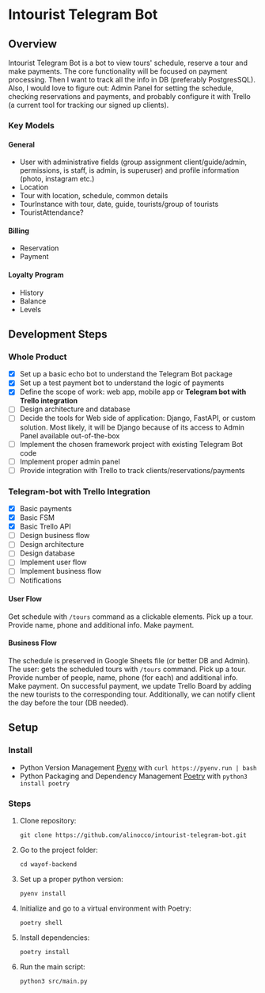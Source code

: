 Intourist Telegram Bot
======================

## Overview

Intourist Telegram Bot is a bot to view tours' schedule, reserve a tour and make payments. The core functionality will
be focused on payment processing. Then I want to track all the info in DB (preferably PostgresSQL). Also, I would love
to figure out: Admin Panel for setting the schedule, checking reservations and payments, and probably configure it with
Trello (a current tool for tracking our signed up clients).

### Key Models

#### General

* User with administrative fields (group assignment client/guide/admin, permissions, is staff, is admin, is superuser)
  and profile information (photo, instagram etc.)
* Location
* Tour with location, schedule, common details
* TourInstance with tour, date, guide, tourists/group of tourists
* TouristAttendance?

#### Billing

* Reservation
* Payment

#### Loyalty Program

* History
* Balance
* Levels

## Development Steps

### Whole Product

- [x] Set up a basic echo bot to understand the Telegram Bot package
- [x] Set up a test payment bot to understand the logic of payments
- [x] Define the scope of work: web app, mobile app or **Telegram bot with Trello integration**
- [ ] Design architecture and database
- [ ] Decide the tools for Web side of application: Django, FastAPI, or custom solution. Most likely, it will be Django
  because of its access to Admin Panel available out-of-the-box
- [ ] Implement the chosen framework project with existing Telegram Bot code
- [ ] Implement proper admin panel
- [ ] Provide integration with Trello to track clients/reservations/payments

### Telegram-bot with Trello Integration

- [x] Basic payments
- [x] Basic FSM
- [x] Basic Trello API
- [ ] Design business flow
- [ ] Design architecture
- [ ] Design database
- [ ] Implement user flow
- [ ] Implement business flow
- [ ] Notifications

#### User Flow

Get schedule with `/tours` command as a clickable elements. Pick up a tour. Provide name, phone and additional info.
Make payment.

#### Business Flow

The schedule is preserved in Google Sheets file (or better DB and Admin). The user: gets the scheduled tours with `/tours` command. Pick up a
tour. Provide number of people, name, phone (for each) and additional info. Make payment. On successful payment, we
update Trello Board by adding the new tourists to the corresponding tour. Additionally, we can notify client the day
before the tour (DB needed).

## Setup

### Install

* Python Version Management [Pyenv](https://github.com/pyenv/pyenv) with `curl https://pyenv.run | bash`
* Python Packaging and Dependency Management [Poetry](https://python-poetry.org/docs/) with `python3 install poetry`

### Steps

1. Clone repository:
   ```
   git clone https://github.com/alinocco/intourist-telegram-bot.git
   ```
2. Go to the project folder:
   ```
   cd wayof-backend
   ```
3. Set up a proper python version:
   ```
   pyenv install
   ```
4. Initialize and go to a virtual environment with Poetry:
   ```
   poetry shell
   ```
5. Install dependencies:
   ```
   poetry install
   ```
6. Run the main script:
   ```
   python3 src/main.py
   ```

